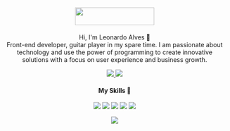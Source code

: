 <h1 align="center"> <img src="https://devleo.com.br/assets/images/logo.png" width="180px" height="40px">  </h1>

<p align="center"> 
  <p align="center"> Hi, I'm Leonardo Alves 👋 <br> Front-end developer, guitar player in my spare time. I am passionate about technology and use the power of programming to create innovative solutions with a focus on user experience and business growth. </p>
</p>
<p align="center">
  <a href="https://www.linkedin.com/in/leonardoalvess/">
    <img src="https://img.shields.io/badge/linkedin-%230077B5.svg?&style=for-the-badge&logo=linkedin&logoColor=white" />
  </a>
  <a href="https://instagram.com/leoalvesrr">
    <img src="https://img.shields.io/badge/instagram-%23E4405F.svg?&style=for-the-badge&logo=instagram&logoColor=white" />        
  </a>  
</p>

<h4 align="center">My Skills 🚀</h4>
<p align="center">
  <img src="https://img.shields.io/badge/JavaScript-323330?style=for-the-badge&logo=javascript&logoColor=F7DF1E">
  <img src="https://img.shields.io/badge/React-20232A?style=for-the-badge&logo=react&logoColor=61DAFB">
  <img src="https://img.shields.io/badge/Node.js-43853D?style=for-the-badge&logo=node.js&logoColor=white">
  <img src="https://img.shields.io/badge/HTML5-E34F26?style=for-the-badge&logo=html5&logoColor=white">
  <img src="https://img.shields.io/badge/CSS3-1572B6?style=for-the-badge&logo=css3&logoColor=white">
</p>


<p align="center">
  <img src="https://github-readme-stats.vercel.app/api?username=leo-pro&show_icons=true&theme=algolia">
</p>


